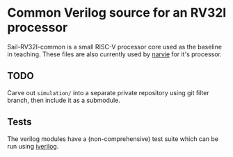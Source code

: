# Common Verilog source for an RV32I processor

Sail-RV32I-common is a small RISC-V processor core used as the baseline in teaching. These files are also currently used by [narvie](https://github.com/physical-computation/narvie) for it's processor.

## TODO
Carve out `simulation/` into a separate private repository using git filter branch, then include it as a submodule.

## Tests
The verilog modules have a (non-comprehensive) test suite which can be run using [iverilog](http://iverilog.icarus.com/).
